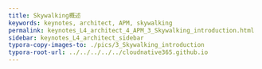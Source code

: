 ```yaml
---
title: Skywalking概述
keywords: keynotes, architect, APM, skywalking
permalink: keynotes_L4_architect_4_APM_3_Skywalking_introduction.html
sidebar: keynotes_L4_architect_sidebar
typora-copy-images-to: ./pics/3_Skywalking_introduction
typora-root-url: ../../../../../cloudnative365.github.io
---
```


